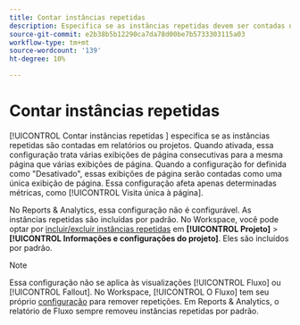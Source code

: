 ```yaml
---
title: Contar instâncias repetidas
description: Especifica se as instâncias repetidas devem ser contadas nos relatórios.
source-git-commit: e2b38b5b12290ca7da78d00be7b5733303115a03
workflow-type: tm+mt
source-wordcount: '139'
ht-degree: 10%

---
```



# Contar instâncias repetidas

[!UICONTROL Contar instâncias repetidas ] especifica se as instâncias repetidas são contadas em relatórios ou projetos. Quando ativada, essa configuração trata várias exibições de página consecutivas para a mesma página que várias exibições de página. Quando a configuração for definida como &quot;Desativado&quot;, essas exibições de página serão contadas como uma única exibição de página. Essa configuração afeta apenas determinadas métricas, como [!UICONTROL Visita única à página].

No Reports &amp; Analytics, essa configuração não é configurável. As instâncias repetidas são incluídas por padrão.
No Workspace, você pode optar por [incluir/excluir instâncias repetidas](/help/analyze/analysis-workspace/build-workspace-project/freeform-overview.md) em **[!UICONTROL Projeto]** > **[!UICONTROL Informações e configurações do projeto]**. Eles são incluídos por padrão.

>[!NOTE]
>Essa configuração não se aplica às visualizações [!UICONTROL Fluxo] ou [!UICONTROL Fallout]. No Workspace, [!UICONTROL O Fluxo] tem seu próprio [configuração](/help/analyze/analysis-workspace/visualizations/c-flow/flow-settings.md) para remover repetições. Em Reports &amp; Analytics, o relatório de Fluxo sempre removeu instâncias repetidas por padrão.
